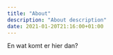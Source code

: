 ```yaml
---
title: "About"
description: "About description"
date: 2021-01-20T21:16:00+01:00
---
```


En wat komt er hier dan?
